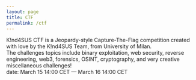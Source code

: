 ```yaml
---
layout: page
title: CTF
permalink: /ctf
---
```


K!nd4SUS CTF is a Jeopardy-style Capture-The-Flag competition created with love by the K!nd4SUS Team, from University of Milan. <br>
The challenges topics include binary exploitation, web security, reverse engineering, web3, forensics, OSINT, cryptography, and very creative miscellaneous challenges! <br>
date: March 15 14:00 CET — March 16 14:00 CET


<!-- ## wall Of Fame

- Samuele Manclossi (S-Mancl)
- Mattia Perfumo (unknown_matt)
- Tiziano Radicchi (Tiz314)
- Mirco Picca (Kribas)
- Marco Galvagni  (Marco19)
- Cristian Salvi (5alv1.py)
- Melissa Moioli (RebelNightmare_)
- Alessandro Mellone (melloc03)
- Andrea Sacchi (Alsacchi)
- Pietro Lepori (Pi)
- Vincenzo ()
- Andrea
- Rocco Amico (Kuom)
- Alberto Ovena (mightygibbon) 
- Edoardo (Veprion) -->